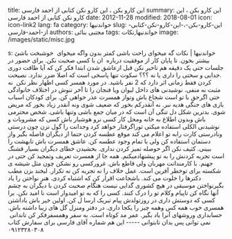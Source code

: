 title: این کارو بکن ، این کارو نکن  کتابی از احمد فارسی
summary: این کارو بکن ، این کارو نکن  کتابی از احمد فارسی
date: 2012-11-28
modified: 2018-08-01
icon:  icon-link2
lang: fa
category: خواندنیها
slug: این-کارو-بکن-،-این-کارو-نکن-کتابی-از-احمد-فارسی
authors: مجتبی بنائی
tags: خواندنیها,نکات
image: /images/static/misc.jpg

s: خواندنیها | نکات گه میخوای راحت باشی کمتر بدون  								واگه میخوای  خوشبخت باشئ بیشتر بخون.    تا پایان کار  													از موفقیت درباره  ان با کسی صحبت  													نکن.         برای حضور در  													جلسات حتی یک دقیقه هم تاخیر  													نکن        قبل ازعاشق  													شدن ابتدا فکر کن که آیا طاقت  													دوری .جدایی و سختی را داری  													یا نه ؟؟؟         سکوت تنها  													پاسخی است که اصلا ضرر ندارد.         نصیحت کردن  													فقط زمانی اثر دارد که 2 نفر  													باشید.         در مورد همسر  													کسی اظهار نظر نکن  نه مثبت  													نه منفی.         نوشیدنی های  													داخل لیوان ویا فنجان را تا  													آخر ننوش     در اختلاف  													خانوادگی حتی اگرحق با تو است  													شجاع باش وتواز همسرت عذر  													خواهی کن.         برای کودکان  													اسباب بازی های جنگی هدیه  													نبر.         نه آنقدرکم  													بخور که ضعیف شوی ونه آنقدر  													زیاد بخور که مریض شوی.         بدترین شکل دل  													تنگی آن است که در میان جمع  													باشی وتنها باشی.         شخص محترمی  													باش وبدون اطلاع به خانه ومحل  													کار کسی نرو     هوشیار باش  													کسی که مشروبات و نوشیدنی  													الکلی استفاده میکنی  													توراگرفتار خواهد کرد        وجدانت را گول  													نزن چون درستی ونادرستی کارت  													رابه تو اعلام می کند    موقع عطسه  													کردن حتما از دیگران فاصله  													بگیر واز دستمان استفاده کن  													ولی با تمام وجود عطسه کن.     عاشق همسرت  													باش تابهشت را ببینی.        کثیف نکن اگر  													حوصله تمیز کردن نداری.        بخشیدن خطای  													دیگران بسیار قشنگ است تجربه  													کردنش را به تو پیشنهادمیکنم.         همه جا از  													همسرت تعریف وتمجید کن حتی در  													جهنم.         با کارمندانت  													مهربان ولی قاطع باش.         غرورکسی رو  													نشکن چون مثل شیشه ی شکسته  													برای توخطر آفرین است.      عمل خلاف را  													نه تجربه کن نه تکرار.   لبخند بزن مطب  													دکترها را خلوت می کند.      باشجاعت اقرار  													کن که اشتباه کردی.   هنر نواختن را  													یاد بگیرنواختن موسیقی در هیچ  													کشوری گدایی نیست        هنگام صحبت  													کردن با دیگران به چشم آنها  													نگاه کن تاپیام وکلام تو را  													درک کنند.          کسی را که به  													تو امیدوار است نا امید نکن.        برا کسی که  													دوستش داری در روزتولدش پیام  													تبریک ارسا ل کن.         اولین خیر باش      باداشتن همسری  													خوب همه کس وهمه چیز را یکجا  													داری.   در دفتر ومنزل  													گل های زیبا داشته باش.     حسابداری  													وروشهای آنرا یاد بگیر.     عمر مد کوتاه  													است.        به سفر  													وهمسفرفکر کن     تاندانی  نمی  													توانی پس بدان تابتوانی  -----  این هم شماره آقای فارسی برای سفارش کتاب ۰۹۱۲۳۲۸۰۳۰۸